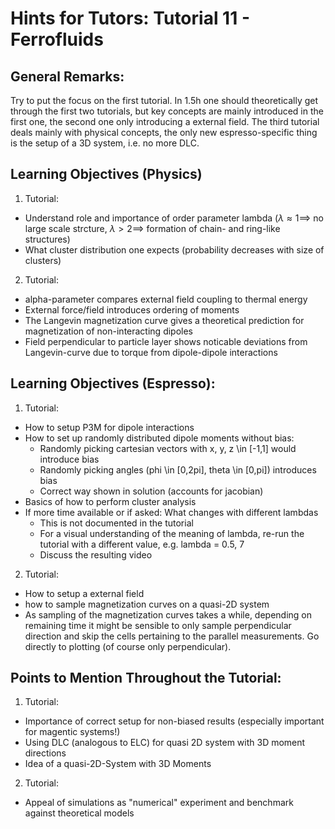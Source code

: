 # Hints for Tutors: Tutorial 11 - Ferrofluids

## General Remarks:
Try to put the focus on the first tutorial.
In 1.5h one should theoretically get through the first two tutorials, but key concepts are mainly introduced in the first one, the second one only introducing a external field.
The third tutorial deals mainly with physical concepts, the only new espresso-specific thing is the setup of a 3D system, i.e. no more DLC.

## Learning Objectives (Physics)
 1. Tutorial:
   - Understand role and importance of order parameter lambda ($\lambda \approx 1 \implies$ no large scale strcture, $\lambda > 2 \implies$ formation of chain- and ring-like structures)
   - What cluster distribution one expects (probability decreases with size of clusters)
   
 2. Tutorial:
   - alpha-parameter compares external field coupling to thermal energy
   - External force/field introduces ordering of moments
   - The Langevin magnetization curve gives a theoretical prediction for magnetization of non-interacting dipoles
   - Field perpendicular to particle layer shows noticable deviations from Langevin-curve due to torque from dipole-dipole interactions

## Learning Objectives (Espresso):
 1. Tutorial: 
   - How to setup P3M for dipole interactions
   - How to set up randomly distributed dipole moments without bias:
     - Randomly picking cartesian vectors with x, y, z \in [-1,1] would introduce bias
     - Randomly picking angles (phi \in [0,2pi], theta \in [0,pi]) introduces bias
     - Correct way shown in solution (accounts for jacobian)
   - Basics of how to perform cluster analysis
   - If more time available or if asked: What changes with different lambdas
     - This is not documented in the tutorial
     - For a visual understanding of the meaning of lambda, re-run the tutorial with a different value, e.g. lambda = 0.5, 7
     - Discuss the resulting video

 2. Tutorial:
   - How to setup a external field
   - how to sample magnetization curves on a quasi-2D system
   - As sampling of the magnetization curves takes a while, depending on remaining time it might be sensible to only sample perpendicular direction and skip the cells pertaining to the parallel measurements. Go directly to plotting (of course only perpendicular).

## Points to Mention Throughout the Tutorial:
 1. Tutorial:
   - Importance of correct setup for non-biased results (especially important for magentic systems!)
   - Using DLC (analogous to ELC) for quasi 2D system with 3D moment directions
   - Idea of a quasi-2D-System with 3D Moments
 2. Tutorial:
   - Appeal of simulations as "numerical" experiment and benchmark against theoretical models
